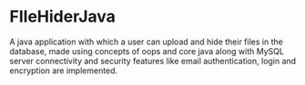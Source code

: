 # FIleHiderJava
A java application with which a user can upload and hide their files in the database, made using concepts of oops and core java along with MySQL server connectivity and security features like email authentication, login and encryption are implemented.
